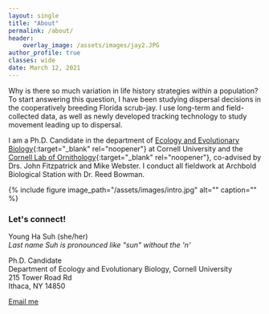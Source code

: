 ```yaml
---
layout: single
title: "About"
permalink: /about/
header:
    overlay_image: /assets/images/jay2.JPG
author_profile: true
classes: wide
date: March 12, 2021
---
```


Why is there so much variation in life history strategies within a population? To start answering this question, I have been studying dispersal decisions in the cooperatively breeding Florida scrub-jay. I use long-term and field-collected data, as well as newly developed tracking technology to study movement leading up to dispersal.

I am a Ph.D. Candidate in the department of [Ecology and Evolutionary Biology](https://ecologyandevolution.cornell.edu/){:target="_blank" rel="noopener"} at Cornell University and the [Cornell Lab of Ornithology](https://www.birds.cornell.edu){:target="_blank" rel="noopener"}, co-advised by Drs. John Fitzpatrick and Mike Webster. I conduct all fieldwork at Archbold Biological Station with Dr. Reed Bowman. 

{% include figure image_path="/assets/images/intro.jpg" alt="" caption="" %}


### Let's connect!
Young Ha Suh (she/her) <br>
    *Last name Suh is pronounced like "sun" without the 'n'* <br>
    
Ph.D. Candidate <br />
Department of Ecology and Evolutionary Biology, Cornell University <br />
215 Tower Road Rd <br />
Ithaca, NY 14850 <br />

<a href="mailto:{{ 'ys757@cornell.edu' | encode_email }}" title="Email me">Email me</a>
